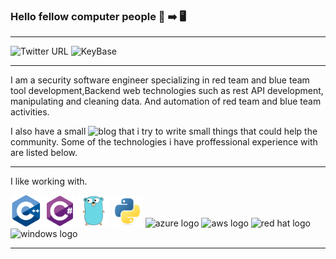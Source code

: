 ### Hello fellow computer people :basketball: ➡️ 🖥️ 

---
![Twitter URL](https://img.shields.io/twitter/url?label=Follow%20me%20on%20twitter%21&style=social&url=https%3A%2F%2Ftwitter.com%2Flatortuga71) ![KeyBase](https://img.shields.io/keybase/pgp/latortuga71?label=Keybase%20PGP&style=social)

---
I am a security software engineer specializing in red team and blue team tool development,Backend web technologies such as rest API development, manipulating and cleaning data. And automation of red team and blue team activities.


I also have a small ![blog](https://christopherja.rocks/posts/) that i try to write small things that could help the community. Some of the technologies i have proffessional experience with are listed below.


---
I like working with.

<img src="https://github.com/devicons/devicon/blob/master/icons/cplusplus/cplusplus-original.svg" alt="cpp logo" width="50" height="50"> <img src="https://github.com/devicons/devicon/blob/master/icons/csharp/csharp-original.svg" alt="csharp logo" width="50" height="50"> <img src="https://github.com/devicons/devicon/blob/master/icons/go/go-original.svg" alt="go logo" width="50" height="50"> <img src="https://github.com/devicons/devicon/blob/master/icons/python/python-original.svg" alt="python logo" width="50" height="50"> <img src="https://cdn.worldvectorlogo.com/logos/azure-1.svg" alt="azure logo" width="50" height="50"> <img src="https://cdn.worldvectorlogo.com/logos/aws-2.svg" alt="aws logo" width="50" height="50"> <img src="https://cdn.worldvectorlogo.com/logos/red-hat.svg" alt="red hat logo" width="50" height="50"> <img src="https://cdn.worldvectorlogo.com/logos/microsoft-windows-22.svg" alt="windows logo" width="50" height="50"> 

---


<!--
**latortuga71/latortuga71** is a ✨ _special_ ✨ repository because its `README.md` (this file) appears on your GitHub profile.

![Twitter URL](https://img.shields.io/twitter/url?label=Follow%20me&style=social&url=https%3A%2F%2Ftwitter.com%2Flatortuga71) 

Here are some ideas to get you started:

- 🔭 I’m currently working on ...
- 🌱 I’m currently learning ...
- 👯 I’m looking to collaborate on ...
- 🤔 I’m looking for help with ...
- 💬 Ask me about ...
- 📫 How to reach me: ...
- 😄 Pronouns: ...
- ⚡ Fun fact: ...
-->
